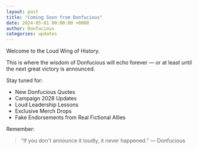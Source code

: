 ```yaml
---
layout: post
title: "Coming Soon from Donfucious"
date: 2024-05-01 00:00:00 +0000
author: Donfucious
categories: updates
---
```


Welcome to the Loud Wing of History.

This is where the wisdom of Donfucious will echo forever — or at least until the next great victory is announced.

Stay tuned for:
- New Donfucious Quotes
- Campaign 2028 Updates
- Loud Leadership Lessons
- Exclusive Merch Drops
- Fake Endorsements from Real Fictional Allies

Remember:

> “If you don't announce it loudly, it never happened.” — Donfucious

